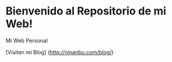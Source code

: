 # Bienvenido al Repositorio de mi Web!

Mi Web Personal


[Visiten mi Blog] (http://ninanbu.com/blog/)
